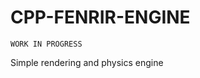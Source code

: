 CPP-FENRIR-ENGINE
=================

`WORK IN PROGRESS`

Simple rendering and physics engine 

<!-- https://www.youtube.com/watch?v=7sIBklOTImI -->